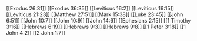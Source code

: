 [[Exodus 26:31]]
[[Exodus 36:35]]
[[Leviticus 16:2]]
[[Leviticus 16:15]]
[[Leviticus 21:23]]
[[Matthew 27:51]]
[[Mark 15:38]]
[[Luke 23:45]]
[[John 6:51]]
[[John 10:7]]
[[John 10:9]]
[[John 14:6]]
[[Ephesians 2:15]]
[[1 Timothy 3:16]]
[[Hebrews 6:19]]
[[Hebrews 9:3]]
[[Hebrews 9:8]]
[[1 Peter 3:18]]
[[1 John 4:2]]
[[2 John 1:7]]

